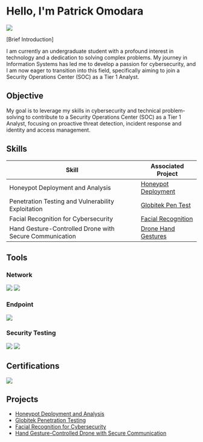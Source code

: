 # Hello, I'm Patrick Omodara
<a href="https://linkedin.com/in/omodarap"><img src="https://img.shields.io/badge/-LinkedIn-0072b1?&style=for-the-badge&logo=linkedin&logoColor=white" /></a>

[Brief Introduction]

I am currently an undergraduate student with a profound interest in technology and a dedication to solving complex problems. My journey in Information Systems has led me to develop a passion for cybersecurity, and I am now eager to transition into this field, specifically aiming to join a Security Operations Center (SOC) as a Tier 1 Analyst.

## Objective
My goal is to leverage my skills in cybersecurity and technical problem-solving to contribute to a Security Operations Center (SOC) as a Tier 1 Analyst, focusing on proactive threat detection, incident response and identity and access management.

## Skills

| Skill                                         | Associated Project         |
|-----------------------------------------------|----------------------------|
| Honeypot Deployment and Analysis              | [Honeypot Deployment](https://github.com/AJ-K0M/Honeypot) |
| Penetration Testing and Vulnerability Exploitation | [Globitek Pen Test](https://github.com/AJ-K0M/Pen-Testing-Live-Targets) |
| Facial Recognition for Cybersecurity          | [Facial Recognition](https://github.com/AJ-K0M/Face-Recognition) |
|Hand Gesture-Controlled Drone with Secure Communication  | [Drone Hand Gestures](https://github.com/AJ-K0M/Hand-Gesture-Controlled-Drone-with-Secure-Communication) |

## Tools

### Network
<div>
    <img src="https://img.shields.io/badge/-Wireshark-1679A7?&style=for-the-badge&logo=Wireshark&logoColor=white" />
    <img src="https://img.shields.io/badge/-nmap-004B49?&style=for-the-badge&logo=nmap&logoColor=white" />
</div>

### Endpoint
<div>
    <img src="https://img.shields.io/badge/-PowerShell-5391FE?&style=for-the-badge&logo=PowerShell&logoColor=white" />
</div>

### Security Testing
<div>
    <img src="https://img.shields.io/badge/-Burp_Suite-F4D03F?&style=for-the-badge&logo=BurpSuite&logoColor=black" />
    <img src="https://img.shields.io/badge/-Metasploit-7F8C8D?&style=for-the-badge&logo=Metasploit&logoColor=white" />
</div>

## Certifications
<div>
    <img src="https://img.shields.io/badge/-Google_Cybersecurity_Certificate-4285F4?&style=for-the-badge&logo=Google&logoColor=white" />
</div>

## Projects
- [Honeypot Deployment and Analysis](https://github.com/AJ-K0M/Honeypot)
- [Globitek Penetration Testing](https://github.com/your-repo/globitek-pen-test)
- [Facial Recognition for Cybersecurity](https://github.com/AJ-K0M/Pen-Testing-Live-Targets)
- [Hand Gesture-Controlled Drone with Secure Communication](https://github.com/AJ-K0M/Hand-Gesture-Controlled-Drone-with-Secure-Communication)

